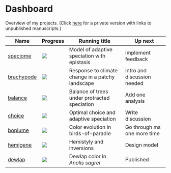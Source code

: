 # Dashboard

Overview of my projects. (Click [here](https://github.com/rscherrer/myDashboard-private) for a private version with links to unpublished manuscripts.)

| Name | Progress | Running title | Up next |
|--|--|--|--|
| [speciome](https://github.com/rscherrer/speciome) | ![](https://geps.dev/progress/80) | Model of adaptive speciation with epistasis | Implement feedback |
| [brachypode](https://github.com/rscherrer/brachypode) | ![](https://geps.dev/progress/70) | Response to climate change in a patchy landscape | Intro and discussion needed |
| [balance](https://github.com/rscherrer/balance) | ![](https://geps.dev/progress/80) | Balance of trees under protracted speciation | Add one analysis |
| [choice](https://github.com/rscherrer/choice) | ![](https://geps.dev/progress/80) | Optimal choice and adaptive speciation | Write discussion |
| [boplume](https://github.com/rscherrer/boplume) | ![](https://geps.dev/progress/80) | Color evolution in birds-of-paradie | Go through ms one more time |
| [hemigene](https://github.com/rscherrer/hemigene) | ![](https://geps.dev/progress/20) | Hemistyly and inversions | Design model |
| [dewlap](https://github.com/rscherrer/dewlap) | ![](https://geps.dev/progress/100) | Dewlap color in _Anolis sagrei_ | Published |
